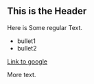 ## This is the Header

Here is Some regular Text. 

* bullet1
* bullet2

[Link to google](http://www.google.com)

More text.
